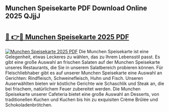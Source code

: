 ## Munchen Speisekarte PDF Download Online 2025 QJjjJ

# <h2><a href="http://gc8tp2o.nevu.top/?p=Munchen+Speisekarte">🔗 👉🔴 Munchen Speisekarte 2025 PDF</a></h2>

[![Munchen Speisekarte 2025 PDF](https://i.imgur.com/dBaPXMq.png)](http://gc8tp2o.nevu.top/?p=Munchen+Speisekarte)
Die Munchen Speisekarte ist eine Gelegenheit, etwas Leckeres zu wählen, das zu Ihrem Lebensstil passt. Es gibt eine große Auswahl an frischen Salaten auf der Munchen Speisekarte unseres Restaurants, die Sie in unserem Salatbereich probieren können. Für Fleischliebhaber gibt es auf unserer Munchen Speisekarte eine Auswahl an Gerichten: Rindfleisch, Schweinefleisch, Huhn und Fisch. Unseren Auserwählten bieten wir köstliche Gerichte wie Schaschlik und Steak an, die bei frischem, natürlichem Feuer zubereitet werden. Die Munchen Speisekarte unserer Cafeteria bietet eine große Auswahl an Desserts, von traditionellen Kuchen und Kuchen bis hin zu exquisiten Crème Brûlée und Schokoladenbrötchen.
